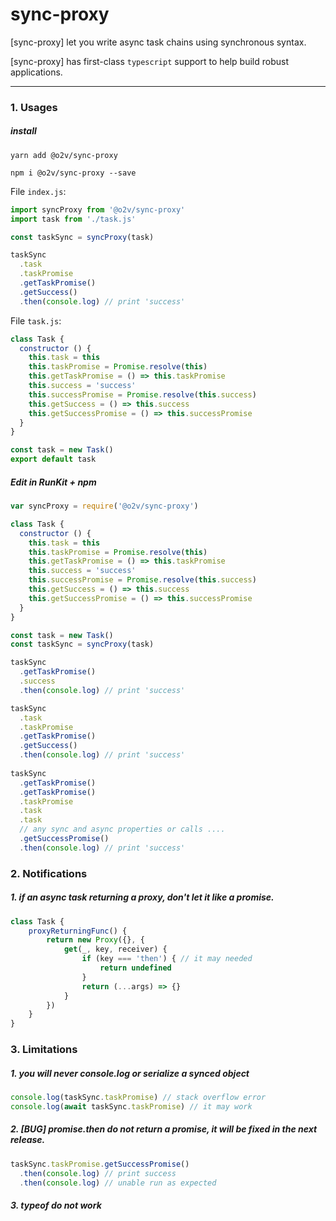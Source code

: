 # sync-proxy
[sync-proxy] let you write async task chains using synchronous syntax.

[sync-proxy] has first-class `typescript` support to help build robust applications. 

-----

### 1. Usages

##### install 

`yarn add @o2v/sync-proxy`  

`npm i @o2v/sync-proxy --save`

File `index.js`:
```javascript
import syncProxy from '@o2v/sync-proxy'
import task from './task.js'

const taskSync = syncProxy(task)

taskSync
  .task
  .taskPromise
  .getTaskPromise()
  .getSuccess()
  .then(console.log) // print 'success'

```

File `task.js`:
```javascript
class Task {
  constructor () {
    this.task = this
    this.taskPromise = Promise.resolve(this)
    this.getTaskPromise = () => this.taskPromise
    this.success = 'success'
    this.successPromise = Promise.resolve(this.success)
    this.getSuccess = () => this.success
    this.getSuccessPromise = () => this.successPromise
  }
}

const task = new Task()
export default task

```

##### Edit in RunKit + npm
```javascript
var syncProxy = require('@o2v/sync-proxy')

class Task {
  constructor () {
    this.task = this
    this.taskPromise = Promise.resolve(this)
    this.getTaskPromise = () => this.taskPromise
    this.success = 'success'
    this.successPromise = Promise.resolve(this.success)
    this.getSuccess = () => this.success
    this.getSuccessPromise = () => this.successPromise
  }
}

const task = new Task()
const taskSync = syncProxy(task)

taskSync
  .getTaskPromise()
  .success
  .then(console.log) // print 'success'

taskSync
  .task
  .taskPromise
  .getTaskPromise()
  .getSuccess()
  .then(console.log) // print 'success'
  
taskSync
  .getTaskPromise()
  .getTaskPromise()
  .taskPromise
  .task
  .task
  // any sync and async properties or calls ....
  .getSuccessPromise()
  .then(console.log) // print 'success'
```

### 2. Notifications

##### 1. if an async task returning a proxy, don't let it like a promise.
```javascript
class Task {
    proxyReturningFunc() {
        return new Proxy({}, {
            get(_, key, receiver) {
                if (key === 'then') { // it may needed
                    return undefined
                }
                return (...args) => {}
            }
        })
    }
}
```

### 3. Limitations

##### 1. you will never console.log or serialize a synced object
```javascript
console.log(taskSync.taskPromise) // stack overflow error
console.log(await taskSync.taskPromise) // it may work
```
##### 2. [BUG] promise.then do not return a promise, it will be fixed in the next release.
```javascript
taskSync.taskPromise.getSuccessPromise()
  .then(console.log) // print success
  .then(console.log) // unable run as expected
```
##### 3. typeof do not work
